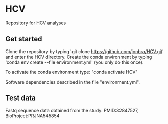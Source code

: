 # HCV
Repository for HCV analyses

## Get started
Clone the repository by typing 'git clone https://github.com/jonbra/HCV.git' and enter the HCV directory.
Create the conda environment by typing 'conda env create --file environment.yml' (you only do this once).
 
To activate the conda environment type: "conda activate HCV"

Software dependencies described in the file "environment.yml".

## Test data
Fastq sequence data obtained from the study: PMID:32847527, BioProject:PRJNA545854 
